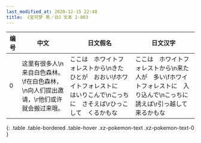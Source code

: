 ```yaml
---
last_modified_at: 2020-12-15 22:48
title: 《宝可梦 黑／白》文本 2-003
---
```

| 编号 | 中文 | 日文假名 | 日文汉字 |
| ---- | ---- | ---- | --- |
| 0 | 这里有很多人\n来自白色森林。\f在白色森林，\n向人们提出邀请，\r他们或许就会搬过来哦。 | ここは　ホワイトフォレストから\nきたひとが　おおい\fホワイトフォレストに　はいりこんで\nこっちに　さそえば\rひっこして　くるかもな | ここは　ホワイトフォレストから\n来た人が　多い\fホワイトフォレストに　入り込んで\nこっちに　誘えば\r引っ越して　来るかもな |
{: .table .table-bordered .table-hover .xz-pokemon-text .xz-pokemon-text-0 }